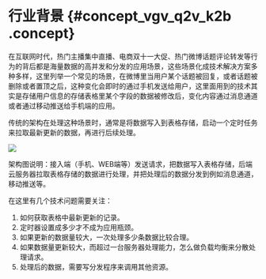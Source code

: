 # 行业背景 {#concept_vgv_q2v_k2b .concept}

在互联网时代，热门主播集中直播、电商双十一大促、热门微博话题评论转发等行为的背后都是海量数据的高并发和分发的应用场景，这些场景化成技术解决方案多种多样，这里列举一个常见的场景，在微博里当用户某个话题被回复，或者话题被删除或者置顶之后，这种变化会即时的通过手机发送给用户，这里面用到的技术其实是存储用户信息的存储表格里某个字段的数据被修改后，变化内容通过消息通道或者通过移动推送给手机端的应用。

传统的架构在处理这种场景时，通常是将数据写入到表格存储，启动一个定时任务来拉取最新更新的数据，再进行后续处理。

![](http://static-aliyun-doc.oss-cn-hangzhou.aliyuncs.com/assets/img/15794/7148_zh-CN.png)

架构图说明：接入端（手机、WEB端等）发送请求，把数据写入表格存储，后端云服务器拉取表格存储的数据进行处理，并把处理后的数据分发到例如消息通道，移动推送等。

在这里有几个技术问题需要关注：

1.  如何获取表格中最新更新的记录。
2.  定时器设置成多少才不成为应用瓶颈。
3.  如果更新的数据量较大，一次处理多少条数据比较合理。
4.  如果数据量更新较大，而超过一台服务器处理能力，怎么做负载均衡来分散处理请求。
5.  处理后的数据，需要写分发程序来调用其他资源。

